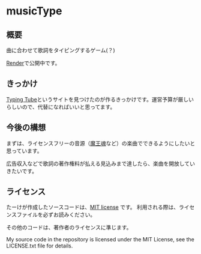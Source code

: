 # musicType

## 概要
曲に合わせて歌詞をタイピングするゲーム(？)

[Render](https://musictype.onrender.com/)で公開中です。

## きっかけ
[Typing Tube](https://typing-tube.net/)というサイトを見つけたのが作るきっかけです。運営予算が厳しいらしいので、代替になればいいと思ってます。

## 今後の構想
まずは、ライセンスフリーの音源（[魔王魂](https://maou.audio/)など）の楽曲でできるようにしたいと思っています。

広告収入などで歌詞の著作権料が払える見込みまで達したら、楽曲を開放していきたいです。

## ライセンス
たーけが作成したソースコードは、[MIT license](https://opensource.org/license/MIT) です。
利用される際は、ライセンスファイルを必ずお読みください。

その他のコードは、著作者のライセンスに準じます。

My source code in the repository is licensed under the MIT License, see the LICENSE.txt file for details.